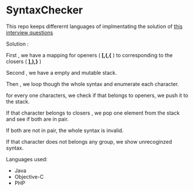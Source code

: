 # SyntaxChecker

This repo keeps differernt languages of implmentating the solution of [this interview questions](https://www.interviewcake.com/question/bracket-validator])

Solution :

First , we have a mapping for openers ( **[,(,{** ) to corresponding to the closers ( **],),}** )

Second , we have a empty and mutable stack.

Then , we loop though the whole syntax and enumerate each character.

for every one characters, we check if that belongs to openers, we push it to the stack. 

If that character belongs to closers , we pop one element from the stack and see if both are in pair.

If both are not in pair, the whole syntax is invalid.

If that character does not belongs any group, we show unrecoginzed syntax.


Languages used:
* Java
* Objective-C
* PHP


